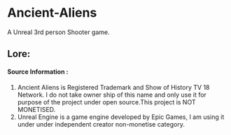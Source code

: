 # Ancient-Aliens
A Unreal 3rd person Shooter game.
## Lore:

<p></p>

#### Source Information :
<ol>
  <li> Ancient Aliens is Registered Trademark and Show of History TV 18 Network. I do not take owner ship of this name and only use it for purpose of the project under open source.This project is NOT MONETISED.</li>
  <li> Unreal Engine is a game engine developed by Epic Games, I am using it under under independent creator non-monetise category.</li>
</ol>
